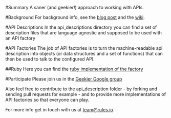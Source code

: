 #Summary
A saner (and geekier!) approach to working with APIs.

#Background
For background info, see the [blog post](http://thisblog.rules.io/blog/2012/12/06/the-last-gem-you-will-ever-need/) and the [wiki](https://github.com/rulesio/geekier/wiki/Home).

#API Descriptions
In the api_descriptions directory you can find a set of description files that are language agnostic and supposed to be used with an API factory

#API Factories
The job of API factories is to turn the machine-readable api description into objects (or data structures and a set of functions) that can then be used to talk to the configured API.

##Ruby
Here you can find the [ruby implementation of the factory](https://github.com/rulesio/geekier_factory_gem)

#Participate
Please join us in the [Geekier Google group](https://groups.google.com/d/forum/geekier-apis)

Also feel free to contribute to the api_description folder - by forking and sending pull requests for example - and to provide more implementations of API factories so that everyone can play.

For more info get in touch with us at team@rules.io.
